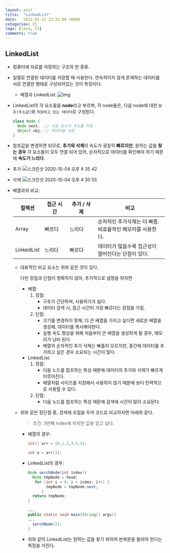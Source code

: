 ```yaml
---
layout: post
title:  "LinkedList"
date:   2021-01-12 23:22:00 +0800
categories: CS
tags: [java, CS]
comments: true
---
```


## LinkedList

* 컴퓨터에 자료를 저장하는 구조의 한 종류.

* 일렬로 연결된 데이터를 저장할 때 사용한다.
  연속적이지 않게 존재하는 데이터를 서로 연결한 형태로 구성되어있는 것이 특징이다.

  * 배열과 LinkedList:
    ![img](https://user-images.githubusercontent.com/69128652/95009590-2c02b700-065e-11eb-830b-919a8fbe982b.png)

* LinkedList의 각 요소들을 **node**라고 부르며, 
  각 node들은, 다음 node에 대한 `참조(주소값)`와 `저장하고 있는 데이터`로 구성된다.

  ```java
  class Node {
    Node next;	// 다음 요소의 주소를 저장
    Object obj; // 데이터를 저장
  }
  ```

*  참조값을 변경하면 되므로, **추가와 삭제**의 속도가 굉장히 **빠르지만**, 
  원하는 값을 **찾는 경우** 각 요소들이 모두 연결 되어 있어, 순차적으로 데이터를 확인해야 하기 때문에 **속도가 느리다**.
  * 추가
    ![스크린샷 2020-10-04 오후 4 35 42](https://user-images.githubusercontent.com/69128652/95009795-a6800680-065f-11eb-98fd-931e9b40538d.png)
  * 삭제
    ![스크린샷 2020-10-04 오후 4 30 55](https://user-images.githubusercontent.com/69128652/95009687-fc07e380-065e-11eb-9919-5b8387f10966.png)



* 배열과의 비교:

  | 컬렉션     | 접근 시간 | 추가 / 삭제 | 비고                                                         |
  | ---------- | --------- | ----------- | ------------------------------------------------------------ |
  | Array      | 빠르다    | 느리다      | 순차적인 추가삭제는 더 빠름.<br/>비효율적인 메모리를 사용한다. |
  | LinkedList | 느리다    | 빠르다      | 데이터가 많을수록 접근성이 <br />떨어진다는 단점이 있다.     |

  * 대표적인 비교 요소는 위와 같은 것이 있다.

    다만 장점과 단점이 명확하지 않아, 추가적으로 설명을 하자면

    * 배열:
      1. 장점:
         * 구조가 간단하며, 사용하기가 쉽다.
         * 데이터 검색 시, 접근 시간이 가장 빠르다는 장점을 가짐.
      2. 단점:
         * 크기를 변경하지 못해, 더 큰 배열을 가지고 싶다면 새로운 배열을 생성해, 데이터를 복사해야한다.
         * 실행 속도 향상을 위해 처음부터 큰 배열을 생성하게 될 경우, 메모리가 낭비 된다.
         * 배열의 순차적인 추가 삭제는 빠를지 모르지만, 중간에 데이터를 추가하고 싶은 경우 소요되는 시간이 많다.
    * LinkedList:
      1. 장점:
         * 다음 노드를 참조하는 특성 때문에 데이터의 추가와 삭제가 빠르게 이루어진다.
         * 배열처럼 사이즈를 지정해서 사용하지 않기 때문에 보다 탄력적으로 사용할 수 있다.
      2. 단점:
         * 다음 노드를 참조하는 특성 때문에 검색에 시간이 많이 소요된다.

  * 위와 같은 장단점 중, 검색에 초점을 두어 코드로 비교하자면 아래와 같다.

    > 조건: 3번째 index에 위치한 값을 얻고 싶다.

    * 배열의 경우:

      ```java
      int[] arr = {0,1,2,3,4,5};
      
      int a = arr[3];
      ```

    * LinkedList의 경우:

      ```java
      Node serchNode(int index){
        Node tmpNode = head;
         for (int i = 0; i < index; i++) {
              tmpNode = tmpNode.next;
            }
        return tmpNode;
      }
      
      ...
      public static void main(String[] args){
      ...
        serchNode(3);
      }
      ```

    * 위와 같이 LinkedList는 원하는 값을 찾기 위하여 반복문을 돌아야 한다는 특징을 가진다.